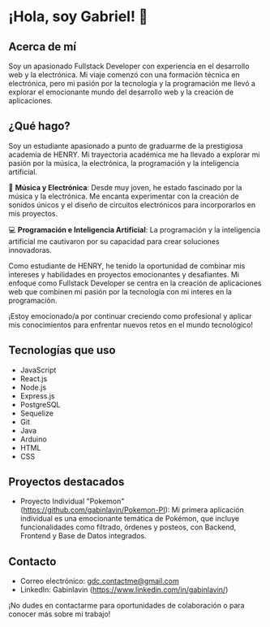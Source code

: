 # ¡Hola, soy Gabriel! 👋

## Acerca de mí
Soy un apasionado Fullstack Developer con experiencia en el desarrollo web y la electrónica. Mi viaje comenzó con una formación técnica en electrónica, pero mi pasión por la tecnología y la programación me llevó a explorar el emocionante mundo del desarrollo web y la creación de aplicaciones.

## ¿Qué hago?

Soy un estudiante apasionado a punto de graduarme de la prestigiosa academia de HENRY. Mi trayectoria académica me ha llevado a explorar mi pasión por la música, la electrónica, la programación y la inteligencia artificial.

🎵 **Música y Electrónica**: Desde muy joven, he estado fascinado por la música y la electrónica. Me encanta experimentar con la creación de sonidos únicos y el diseño de circuitos electrónicos para incorporarlos en mis proyectos.

💻 **Programación e Inteligencia Artificial**: La programación y la inteligencia artificial me cautivaron por su capacidad para crear soluciones innovadoras.

Como estudiante de HENRY, he tenido la oportunidad de combinar mis intereses y habilidades en proyectos emocionantes y desafiantes. Mi enfoque como Fullstack Developer se centra en la creación de aplicaciones web que combinen mi pasión por la tecnología con mi interes en la programaciòn.

¡Estoy emocionado/a por continuar creciendo como profesional y aplicar mis conocimientos para enfrentar nuevos retos en el mundo tecnológico!

## Tecnologías que uso

- JavaScript
- React.js
- Node.js
- Express.js
- PostgreSQL
- Sequelize
- Git
- Java
- Arduino
- HTML
- CSS

## Proyectos destacados
- Proyecto Individual "Pokemon" (https://github.com/gabinlavin/Pokemon-PI): Mi primera aplicación individual es una emocionante temática de Pokémon, que incluye funcionalidades como filtrado, órdenes y posteos, con Backend, Frontend y Base de Datos integrados.

## Contacto
- Correo electrónico: gdc.contactme@gmail.com
- LinkedIn: Gabinlavin (https://www.linkedin.com/in/gabinlavin/)

¡No dudes en contactarme para oportunidades de colaboración o para conocer más sobre mi trabajo!


